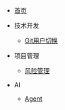 * [首页](/)

* 技术开发
  * [Git用户切换](docs/articles/tech/user-switch.md)

* 项目管理
  * [风险管理](docs/articles/management/risk-management.md) 

* AI
  * [Agent](docs/articles/ai/1-Agent.md)
